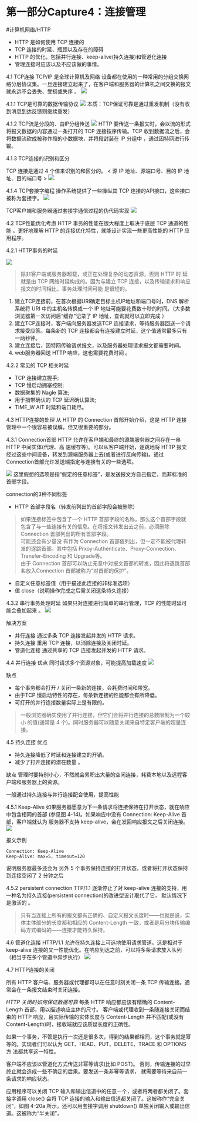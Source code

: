 # 第一部分Capture4：连接管理
#计算机网络/HTTP

* HTTP 是如何使用 TCP 连接的
* TCP 连接的时延、瓶颈以及存在的障碍
* HTTP 的优化，包括并行连接、keep-alive(持久连接)和管道化连接
* 管理连接时应该以及不应该做的事情。

4.1 TCP连接
TCP/IP 是全球计算机及网络 设备都在使用的一种常用的分组交换网络分层协议集。一旦连接建立起来了，在客户端和服务器的计算机之间交换的报文就永远不会丢失、受损或失序 。
![](%E7%AC%AC%E4%B8%80%E9%83%A8%E5%88%86Capture4%EF%BC%9A%E8%BF%9E%E6%8E%A5%E7%AE%A1%E7%90%86/1E295E79-4738-4662-95A9-A95EAD5CE50F.png)

4.1.1 TCP是可靠的数据传输协议
![](%E7%AC%AC%E4%B8%80%E9%83%A8%E5%88%86Capture4%EF%BC%9A%E8%BF%9E%E6%8E%A5%E7%AE%A1%E7%90%86/13BD600C-69ED-4107-BE1F-0639B47E1A59.png)
本质：TCP保证可靠是通过重发机制（没有收到消息到达反馈则继续重发）

4.1.2 TCP流是分段的、由IP分组传送 
![](%E7%AC%AC%E4%B8%80%E9%83%A8%E5%88%86Capture4%EF%BC%9A%E8%BF%9E%E6%8E%A5%E7%AE%A1%E7%90%86/A253261F-C2EF-4DC2-AEA6-4FF59B7FE7A7.png)
HTTP 要传送一条报文时，会以流的形式将报文数据的内容通过一条打开的 TCP 连接按序传输。TCP 收到数据流之后，会将数据流砍成被称作段的小数据块，并将段封装在 IP 分组中 ，通过因特网进行传输。

4.1.3 TCP连接的识别和区分 

TCP 连接是通过 4 个值来识别的和区分的。
< 源 IP 地址、源端口号、目的 IP 地址、目的端口号 >
![](%E7%AC%AC%E4%B8%80%E9%83%A8%E5%88%86Capture4%EF%BC%9A%E8%BF%9E%E6%8E%A5%E7%AE%A1%E7%90%86/C05380DF-759F-4FEC-A476-47B90273A4A1.png)

4.1.4 TCP套接字编程 
操作系统提供了一些操纵其 TCP 连接的API接口，这些接口被称为套接字。
![](%E7%AC%AC%E4%B8%80%E9%83%A8%E5%88%86Capture4%EF%BC%9A%E8%BF%9E%E6%8E%A5%E7%AE%A1%E7%90%86/CD6338DB-5186-4C75-833C-DE92094413FB.png)

TCP客户端和服务器通过套接字通信过程的伪代码实现
![](%E7%AC%AC%E4%B8%80%E9%83%A8%E5%88%86Capture4%EF%BC%9A%E8%BF%9E%E6%8E%A5%E7%AE%A1%E7%90%86/72B059EA-4FE9-460D-A729-5F01360D61ED.png)

4.2 TCP性能优化考虑 
HTTP 事务的性能在很大程度上取决于底层 TCP 通道的性能 。更好地理解 HTTP 的连接优化特性，就能设计实现一些更高性能的 HTTP 应用程序。 

4.2.1 HTTP事务的时延

![](%E7%AC%AC%E4%B8%80%E9%83%A8%E5%88%86Capture4%EF%BC%9A%E8%BF%9E%E6%8E%A5%E7%AE%A1%E7%90%86/BFC3AA6E-0227-4935-BF16-6FE692F1A4D3.png)

> 除非客户端或服务器超载，或正在处理复杂的动态资源，否则 HTTP 时 延就是由 TCP 网络时延构成的。因为与建立 TCP 连接，以及传输请求和响应报文的时间相比，事务处理时间可能 是很短的。  
 
1. 建立TCP连接前，在首次根据URI确定目标主机IP地址和端口号时，DNS 解析系统将 URI 中的主机名转换成一个 IP 地址可能要花费数十秒的时间。（大多数浏览器第一次访问后“缓存”记录了 IP 地址，查询就可以立即完成 ）
2. 建立TCP连接时，客户端向服务器发送TCP 连接请求，等待服务器回送一个请求接受应答。每条新的 TCP 连接都会有连接建立时延，这个值通常最多只有一两秒钟。
3. 建立连接后，因特网传输请求报文，以及服务器处理请求报文都需要时间。 
4. web服务器回送 HTTP 响应，这也需要花费时间 。

4.2.2 常见的 TCP 相关时延 

* TCP 连接建立握手; 
* TCP 慢启动拥塞控制; 
* 数据聚集的 Nagle 算法; 
* 用于捎带确认的 TCP 延迟确认算法; 
* TIME_W AIT 时延和端口耗尽。 

4.3 HTTP连接的处理
从 HTTP 的 Connection 首部开始介绍，这是 HTTP 连接管理中一个很容易被误解，但又很重要的部分。

4.3.1 Connection首部
HTTP 允许在客户端和最终的源端服务器之间存在一串 HTTP 中间实体(代理、高 速缓存等)。可以从客户端开始，逐跳地将 HTTP 报文经过这些中间设备，转发到源端服务器上去(或者进行反向传输)。通过Connection首部允许发送端指定与连接有关的一些选项。

![](%E7%AC%AC%E4%B8%80%E9%83%A8%E5%88%86Capture4%EF%BC%9A%E8%BF%9E%E6%8E%A5%E7%AE%A1%E7%90%86/401199B5-B0CD-4E79-8043-7913BB973E93.png)
这里假想的选项是指“假定的任意标签”，是发送报文方自己指定，而非标准的首部字段。


connection的3种不同标签
* HTTP 首部字段名（转发前列出的首部字段会被删除）

> 如果连接标签中包含了一个 HTTP 首部字段的名称，那么这个首部字段就包含了与一些连接有关的信息。在将报文转发出去之前，必须删除 Connection 首部列出的所有首部字段。  
> 可能还会有少量没 有作为 Connection 首部值列出，但一定不能被代理转发的逐跳首部。其中包括 Prxoy-Authenticate、Proxy-Connection、Transfer-Encoding 和 Upgrade等。   
> 由于 Connection 首部可以防止无意中对报文首部的转发，因此将逐跳首部名放入Connection 首部被称为“对首部的保护”。   
 
* 自定义任意标签值（用于描述此连接的非标准选项）
* 值 close（说明操作完成之后需关闭这条持久连接）

4.3.2 串行事务处理时延
如果只对连接进行简单的串行管理，TCP 的性能时延可能会叠加起来 。
![](%E7%AC%AC%E4%B8%80%E9%83%A8%E5%88%86Capture4%EF%BC%9A%E8%BF%9E%E6%8E%A5%E7%AE%A1%E7%90%86/F1B59F6E-0D42-449A-97FF-2A420C52A830.png)

解决方案
* 并行连接
通过多条 TCP 连接发起并发的 HTTP 请求。 
* 持久连接
重用 TCP 连接，以消除连接及关闭时延。 
* 管道化连接
通过共享的 TCP 连接发起并发的 HTTP 请求。 

4.4 并行连接 
优点
同时请求多个资源对象，可能提高加载速度
![](%E7%AC%AC%E4%B8%80%E9%83%A8%E5%88%86Capture4%EF%BC%9A%E8%BF%9E%E6%8E%A5%E7%AE%A1%E7%90%86/964F5961-E8D3-4DC9-8723-98136C04F0C8.png)

缺点
* 每个事务都会打开 / 关闭一条新的连接，会耗费时间和带宽。 
* 由于TCP 慢启动特性的存在，每条新连接的性能都会有所降低。 
* 可打开的并行连接数量实际上是有限的。 

> 一般浏览器确实使用了并行连接，但它们会将并行连接的总数限制为一个较小 的值(通常是 4 个)。同时服务器可以随意关闭来自特定客户端的超量连接。   

4.5 持久连接 
优点
* 持久连接降低了时延和连接建立的开销。
* 减少了打开连接的潜在数量 。

缺点
管理时要特别小心，不然就会累积出大量的空闲连接，耗费本地以及远程客户端和服务器上的资源。 

一般通过持久连接与并行连接配合使用，提高性能

4.5.1 Keep-Alive 
如果服务器愿意为下一条请求将连接保持在打开状态，就在响应中包含相同的首部 (参见图 4-14)。如果响应中没有 Connection: Keep-Alive 首部，客户端就认为 服务器不支持 keep-alive，会在发回响应报文之后关闭连接。 
![](%E7%AC%AC%E4%B8%80%E9%83%A8%E5%88%86Capture4%EF%BC%9A%E8%BF%9E%E6%8E%A5%E7%AE%A1%E7%90%86/E6E71E1F-2C6F-4AA6-A636-C8C7DAF42F60.png)

报文示例
```
Connection: Keep-Alive 
Keep-Alive: max=5, timeout=120 
```
说明服务器最多还会为 另外 5 个事务保持连接的打开状态，或者将打开状态保持到连接空闲了 2 分钟之后 

4.5.2 persistent connection 
TTP/1.1 逐渐停止了对 keep-alive 连接的支持，用一种名为持久连接(persistent connection)的改进型设计取代了它， 默认情况下是激活的 。


> 只有当连接上所有的报文都有正确的、自定义报文长度时——也就是说，实体主体部分的长度都和相应的 Content-Length 一致，或者是用分块传输编码方式编码的——连接才能持久保持。   

4.6 管道化连接 
HTTP/1.1 允许在持久连接上可选地使用请求管道。这是相对于 keep-alive 连接的又一性能优化。在响应到达之前，可以将多条请求放入队列（相当于在多个管道中异步执行） 
![](%E7%AC%AC%E4%B8%80%E9%83%A8%E5%88%86Capture4%EF%BC%9A%E8%BF%9E%E6%8E%A5%E7%AE%A1%E7%90%86/DB87AEA6-D184-42C6-B6D4-3C360758DDC0.png)

4.7 HTTP连接的关闭 

所有 HTTP 客户端、服务器或代理都可以在任意时刻关闭一条 TCP 传输连接。通常会在一条报文结束时关闭连接。 

*HTTP 关闭时如何保证数据可靠*
每条 HTTP 响应都应该有精确的 Content-Length 首部，用以描述响应主体的尺寸。 客户端或代理收到一条随连接关闭而结束的 HTTP 响应，且实际传输的实体长度与 Content-Length 并不匹配(或没有 Content-Length)时，接收端就应该质疑长度的正确性。 

如果一个事务，不管是执行一次还是很多次，得到的结果都相同，这个事务就是幂 等的。实现者们可以认为 GET、HEAD、PUT、DELETE、TRACE 和 OPTIONS 方 法都共享这一特性。 

客户端不应该以管道化方式传送非幂等请求(比如 POST)。 否则，传输连接的过早终止就会造成一些不确定的后果。要发送一条非幂等请求， 就需要等待来自前一条请求的响应状态。 

应用程序可以关闭 TCP 输入和输出信道中的任意一个，或者将两者都关闭了。套 接字调用 close() 会将 TCP 连接的输入和输出信道都关闭了。这被称作“完全关 闭”，如图 4-20a 所示。还可以用套接字调用 shutdown() 单独关闭输入或输出信 道。这被称为“半关闭”， 






 




